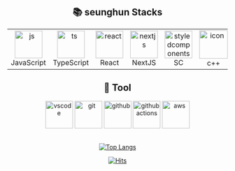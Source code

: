 <div align="center">
  
<!-- ![soft](https://capsule-render.vercel.app/api?type=soft&color=auto&text=🐣Taeyoon's&nbsp;GitHub&fontSize=40&animation=twinkling) -->



## :books: seunghun Stacks

 <table>
   <tr>
      <td align="center" width="95">
          <img src="https://techstack-generator.vercel.app/js-icon.svg" alt="js" width="63" height="63" />
          <br>JavaScript
      </td>
      <td align="center" width="95">
          <img src="https://techstack-generator.vercel.app/ts-icon.svg" alt="ts" width="63" height="63" />
          <br>TypeScript
      </td>
      <td align="center" width="95">
          <img src="https://techstack-generator.vercel.app/react-icon.svg" alt="react" width="63" height="63" />
          <br>React
      </td>
      <td align="center" width="95">
          <img src="https://skillicons.dev/icons?i=nextjs" width="63" height="63" alt="nextjs" />
          <br>NextJS
      </td>
      <td align="center" width="95">
          <img src="https://skillicons.dev/icons?i=styledcomponents" width="63" height="63" alt="styledcomponents" />
          <br>SC
      </td>
    <td align="center" width="95">
      <img src="https://techstack-generator.vercel.app/cpp-icon.svg" alt="icon" width="65" height="65" />
      <br>c++
    </td>
      <td align="center" width="95">
          <img src="https://techstack-generator.vercel.app/sass-icon.svg" width="63" height="63" alt="sass" />
          <br>Sass
      </td>
     <td   align="center" width="95">
       <img src="https://techstack-generator.vercel.app/swift-icon.svg" alt="icon" width="65" height="65" />
       <br>swift
     </td>
   </tr>
</table>

## :wrench: Tool
 <div>
    <img src="https://skillicons.dev/icons?i=vscode" width="63" height="63" alt="vscode" title="VSCode" />
    <img src="https://skillicons.dev/icons?i=git" width="63" height="63" alt="git" title="Git" />
    <img src="https://skillicons.dev/icons?i=github" width="63" height="63" alt="github" title="Github" />
    <img src="https://skillicons.dev/icons?i=githubactions" width="63" height="63" alt="githubactions" title="Github-Actions" />
    <img src="https://skillicons.dev/icons?i=aws" width="63" height="63" alt="aws" title="AWS" />
  </div>

</br>

[![Top Langs](https://github-readme-stats.vercel.app/api/top-langs/?username=Moonseunghun&layout=compact)](https://github.com/ㅡMoonseunghun/github-readme-stats)
</br>
<!-- ![Taeyooooon's GitHub stats](https://github-readme-stats.vercel.app/api?username=Taeyooooon&show_icons=true&count_private=true&theme=transparent) -->

[![Hits](https://hits.seeyoufarm.com/api/count/incr/badge.svg?url=https%3A%2F%2Fgithub.com%2FMoonseunghun&count_bg=%233DB4C8&title_bg=%23555555&icon=github.svg&icon_color=%23E7E7E7&title=HI&edge_flat=false)](https://hits.seeyoufarm.com)

</div>
